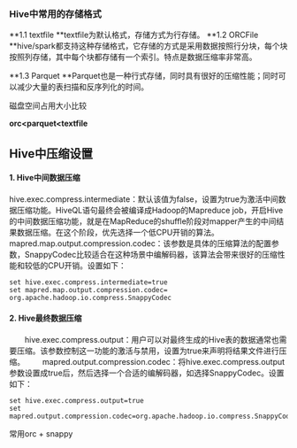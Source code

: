 ### Hive中常用的存储格式

**1.1 textfile
**textfile为默认格式，存储方式为行存储。
**1.2 ORCFile
**hive/spark都支持这种存储格式，它存储的方式是采用数据按照行分块，每个块按照列存储，其中每个块都存储有一个索引。特点是数据压缩率非常高。

**1.3 Parquet
**Parquet也是一种行式存储，同时具有很好的压缩性能；同时可以减少大量的表扫描和反序列化的时间。

磁盘空间占用大小比较

**orc<parquet<textfile**

## Hive中压缩设置

#### 1. Hive中间数据压缩

hive.exec.compress.intermediate：默认该值为false，设置为true为激活中间数据压缩功能。HiveQL语句最终会被编译成Hadoop的Mapreduce job，开启Hive的中间数据压缩功能，就是在MapReduce的shuffle阶段对mapper产生的中间结果数据压缩。在这个阶段，优先选择一个低CPU开销的算法。 
  mapred.map.output.compression.codec：该参数是具体的压缩算法的配置参数，SnappyCodec比较适合在这种场景中编解码器，该算法会带来很好的压缩性能和较低的CPU开销。设置如下：

```
set hive.exec.compress.intermediate=true
set mapred.map.output.compression.codec= org.apache.hadoop.io.compress.SnappyCodec
```

#### 2. Hive最终数据压缩

  hive.exec.compress.output：用户可以对最终生成的Hive表的数据通常也需要压缩。该参数控制这一功能的激活与禁用，设置为true来声明将结果文件进行压缩。 
  mapred.output.compression.codec：将hive.exec.compress.output参数设置成true后，然后选择一个合适的编解码器，如选择SnappyCodec。设置如下：

```
set hive.exec.compress.output=true 
set mapred.output.compression.codec=org.apache.hadoop.io.compress.SnappyCodec
```



常用orc + snappy
